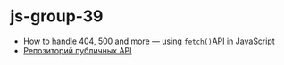 # js-group-39

- [How to handle 404, 500 and more — using `fetch()`API in JavaScript](https://millankaul.medium.com/how-to-handle-404-500-and-more-using-fetch-api-in-javascript-f4e301925a51)
- [Репозиторий публичных API](https://github.com/public-apis/public-apis)
